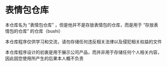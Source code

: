 # 表情包仓库

本仓库名为 “表情包仓库” ，但是他并不是存放表情包的仓库，而是用于 “存放表情包的仓库” 的仓库（bushi）

本仓库程序仅供学习和交流，请勿存储任何违反相关法律以及侵犯相关权益的文件

本仓库程序设计的初衷是用于展示公司产品，而并非用于存储任何个人相关内容，因此因您使用所产生的后果本人概不负责